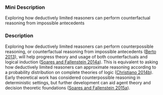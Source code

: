 ### Mini Description

Exploring how deductively limited reasoners can perform counterfactual reasoning from impossible antecedents

### Description

Exploring how deductively limited reasoners can perform counterpossible reasoning, or counterfactual reasoning from impossible antecedents ([Berto 2013](https://plato.stanford.edu/archives/win2013/entries/impossible-worlds/)), will help progress theory and usage of both counterfactuals and logical induction ([Soares and Fallenstein 2014a](http://intelligence.org/files/TechnicalAgenda.pdf)). This is equivalent to asking how deductively limited reasoners can approximate reasoning according to a probability distribution on complete theories of logic ([Christiano 2014b](intelligence.org/files/Non-Omniscience.pdf)). Early theoretical work has considered counterpossible reasoning in deterministic settings, but further development can aid agent theory and decision theoretic foundations ([Soares and Fallenstein 2015a](https://intelligence.org/files/CounterpossibleReasoning.pdf)).

